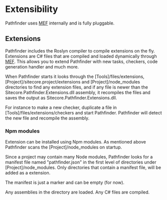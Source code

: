 # Extensibility
Pathfinder uses [MEF](https://msdn.microsoft.com/en-us/library/dd460648(v=vs.110).aspx) internally and is fully pluggable. 

## Extensions
Pathfinder includes the Roslyn compiler to compile extensions on the fly. Extensions are C# files that are compiled and loaded dynamically through 
[MEF](https://msdn.microsoft.com/en-us/library/dd460648(v=vs.110).aspx). This allows you to extend Pathfinder with new tasks, checkers, code 
generation handler and much more. 

When Pathfinder starts it looks through the [Tools]/files/extensions, [Project]/sitecore.project/extensions and [Project]/node_modules
directories to find any extension files, and if any file is newer than the Sitecore.Pathfinder.Extensions.dll assembly, it recompiles 
the files and saves the output as Sitecore.Pathfinder.Extensions.dll.

For instance to make a new checker, duplicate a file in [Tools]/files/extensions/checkers and start Pathfinder. Pathfinder will detect the
new file and recompile the assembly.

### Npm modules
Extension can be installed using Npm modules. As mentioned above Pathfinder scans the [Project]/node_modules on startup.

Since a project may contain many Node modules, Pathfinder looks for a manifest file named "pathfinder.json" in the first level of
directories under [Project]/node_modules. Only directories that contain a manifest file, will be added as a extension.

The manifest is just a marker and can be empty (for now).

Any assemblies in the directory are loaded. Any C# files are compiled.
